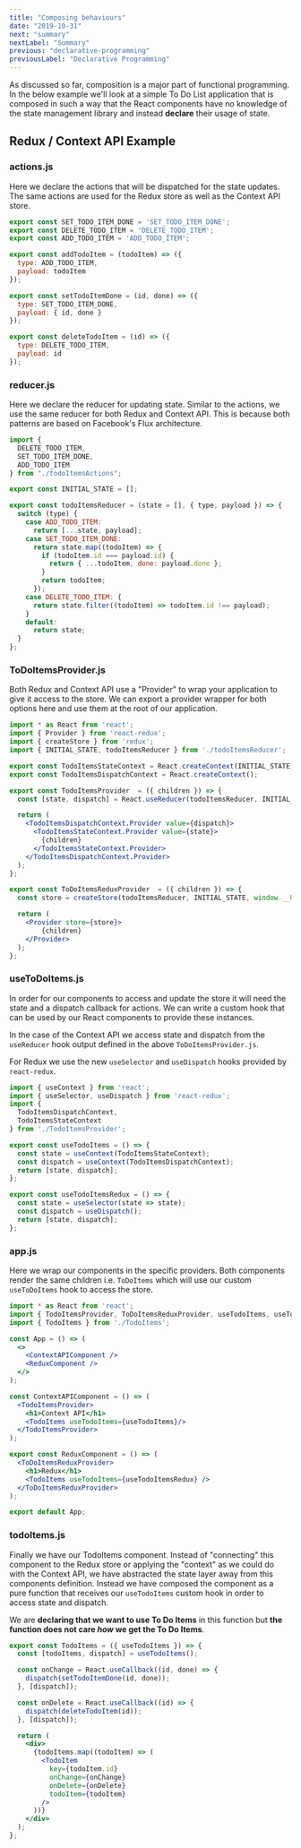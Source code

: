```yaml
---
title: "Composing behaviours"
date: "2019-10-31"
next: "summary"
nextLabel: "Summary"
previous: "declarative-programming"
previousLabel: "Declarative Programming"
---
```


As discussed so far, composition is a major part of functional programming. In the below example we'll look at a simple To Do List application that is composed in such a way that the React components have no knowledge of the state management library and instead **declare** their usage of state.

## Redux / Context API Example

### actions.js

Here we declare the actions that will be dispatched for the state updates. The same actions are used for the Redux store as well as the Context API store.

```js
export const SET_TODO_ITEM_DONE = 'SET_TODO_ITEM_DONE';
export const DELETE_TODO_ITEM = 'DELETE_TODO_ITEM';
export const ADD_TODO_ITEM = 'ADD_TODO_ITEM';

export const addTodoItem = (todoItem) => ({
  type: ADD_TODO_ITEM,
  payload: todoItem
});

export const setTodoItemDone = (id, done) => ({
  type: SET_TODO_ITEM_DONE,
  payload: { id, done }
});

export const deleteTodoItem = (id) => ({
  type: DELETE_TODO_ITEM,
  payload: id
});
```

### reducer.js

Here we declare the reducer for updating state. Similar to the actions, we use the same reducer for both Redux and Context API. This is because both patterns are based on Facebook's Flux architecture.

```js
import {
  DELETE_TODO_ITEM,
  SET_TODO_ITEM_DONE,
  ADD_TODO_ITEM
} from "./todoItemsActions";

export const INITIAL_STATE = [];

export const todoItemsReducer = (state = [], { type, payload }) => {
  switch (type) {
    case ADD_TODO_ITEM:
      return [...state, payload];
    case SET_TODO_ITEM_DONE:
      return state.map((todoItem) => {
        if (todoItem.id === payload.id) {
          return { ...todoItem, done: payload.done };
        }
        return todoItem;
      });
    case DELETE_TODO_ITEM: {
      return state.filter((todoItem) => todoItem.id !== payload);
    }
    default:
      return state;
  }
};
```

### ToDoItemsProvider.js

Both Redux and Context API use a "Provider" to wrap your application to give it access to the store. We can export a provider wrapper for both options here and use them at the root of our application.

```jsx
import * as React from 'react';
import { Provider } from 'react-redux';
import { createStore } from 'redux';
import { INITIAL_STATE, todoItemsReducer } from './todoItemsReducer';

export const TodoItemsStateContext = React.createContext(INITIAL_STATE);
export const TodoItemsDispatchContext = React.createContext();

export const TodoItemsProvider  = ({ children }) => {
  const [state, dispatch] = React.useReducer(todoItemsReducer, INITIAL_STATE);

  return (
    <TodoItemsDispatchContext.Provider value={dispatch}>
      <TodoItemsStateContext.Provider value={state}>
        {children}
      </TodoItemsStateContext.Provider>
    </TodoItemsDispatchContext.Provider>
  );
};

export const ToDoItemsReduxProvider  = ({ children }) => {
  const store = createStore(todoItemsReducer, INITIAL_STATE, window.__REDUX_DEVTOOLS_EXTENSION__ && window.__REDUX_DEVTOOLS_EXTENSION__());

  return (
    <Provider store={store}>
        {children}
    </Provider>
  );
};
```

### useToDoItems.js

In order for our components to access and update the store it will need the state and a dispatch callback for actions. We can write a custom hook that can be used by our React components to provide these instances.

In the case of the Context API we access state and dispatch from the `useReducer` hook output defined in the above `ToDoItemsProvider.js`.

For Redux we use the new `useSelector` and `useDispatch` hooks provided by `react-redux`.

```js
import { useContext } from 'react';
import { useSelector, useDispatch } from 'react-redux';
import {
  TodoItemsDispatchContext,
  TodoItemsStateContext
} from './TodoItemsProvider';

export const useTodoItems = () => {
  const state = useContext(TodoItemsStateContext);
  const dispatch = useContext(TodoItemsDispatchContext);
  return [state, dispatch];
};

export const useTodoItemsRedux = () => {
  const state = useSelector(state => state);
  const dispatch = useDispatch();
  return [state, dispatch];
};
```

### app.js

Here we wrap our components in the specific providers. Both components render the same children i.e. `ToDoItems` which will use our custom `useToDoItems` hook to access the store.

```jsx
import * as React from 'react';
import { TodoItemsProvider, ToDoItemsReduxProvider, useTodoItems, useTodoItemsRedux } from './hooks/useTodoItems';
import { TodoItems } from './TodoItems';

const App = () => (
  <>
    <ContextAPIComponent />
    <ReduxComponent />
  </>
);

const ContextAPIComponent = () => (
  <TodoItemsProvider>
    <h1>Context API</h1>
    <TodoItems useTodoItems={useTodoItems}/>
  </TodoItemsProvider>
);

export const ReduxComponent = () => (
  <ToDoItemsReduxProvider>
    <h1>Redux</h1>
    <TodoItems useTodoItems={useTodoItemsRedux} />
  </ToDoItemsReduxProvider>
);

export default App;
```

### todoItems.js

Finally  we have our TodoItems component. Instead of "connecting" this component to the Redux store or applying the "context" as we could do with the Context API, we have abstracted the state layer away from this components definition. Instead we have composed the component as a pure function that receives our `useTodoItems` custom hook in order to access state and dispatch.

We are **declaring that we want to use To Do Items** in this function but **the function does not care *how* we get the To Do Items**.

```jsx
export const TodoItems = ({ useTodoItems }) => {
  const [todoItems, dispatch] = useTodoItems();

  const onChange = React.useCallback((id, done) => {
    dispatch(setTodoItemDone(id, done));
  }, [dispatch]);

  const onDelete = React.useCallback((id) => {
    dispatch(deleteTodoItem(id));
  }, [dispatch]);

  return (
    <div>
      {todoItems.map((todoItem) => (
        <TodoItem
          key={todoItem.id}
          onChange={onChange}
          onDelete={onDelete}
          todoItem={todoItem}
        />
      ))}
    </div>
  );
};
```